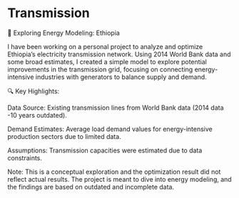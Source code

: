# Transmission

🚀 Exploring Energy Modeling: Ethiopia

I have been working on a personal project to analyze and optimize Ethiopia’s electricity transmission network. Using 2014 World Bank data and some broad estimates, I created a simple model to explore potential improvements in the transmission grid, focusing on connecting energy-intensive industries with generators to balance supply and demand.

🔍 Key Highlights:

Data Source: Existing transmission lines from World Bank data (2014 data -10 years outdated). 

Demand Estimates: Average load demand values for energy-intensive production sectors due to limited data.

Assumptions: Transmission capacities were estimated due to data constraints.


Note: This is a conceptual exploration and the optimization result did not reflect actual results. The project is meant to dive into energy modeling, and the findings are based on outdated and incomplete data.
